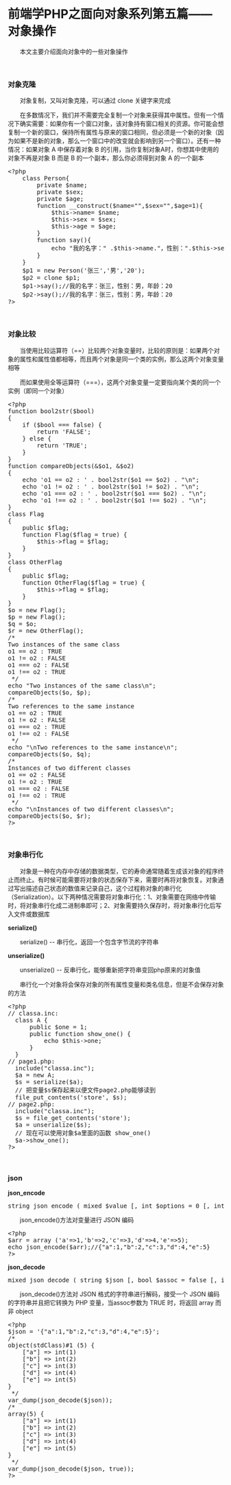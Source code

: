 # 前端学PHP之面向对象系列第五篇——对象操作

&emsp;&emsp;本文主要介绍面向对象中的一些对象操作

&nbsp;

### 对象克隆

&emsp;&emsp;对象复制，又叫对象克隆，可以通过 clone 关键字来完成

&emsp;&emsp;在多数情况下，我们并不需要完全复制一个对象来获得其中属性。但有一个情况下确实需要：如果你有一个窗口对象，该对象持有窗口相关的资源。你可能会想复制一个新的窗口，保持所有属性与原来的窗口相同，但必须是一个新的对象（因为如果不是新的对象，那么一个窗口中的改变就会影响到另一个窗口）。还有一种情况：如果对象 A 中保存着对象 B 的引用，当你复制对象A时，你想其中使用的对象不再是对象 B 而是 B 的一个副本，那么你必须得到对象 A 的一个副本

<div>
<pre>&lt;?php
    class Person{
        private $name;
        private $sex;
        private $age;
        function __construct($name="",$sex="",$age=1){
            $this-&gt;name= $name;
            $this-&gt;sex = $sex;
            $this-&gt;age = $age;
        }
        function say(){
            echo "我的名字：" .$this-&gt;name."，性别：".$this-&gt;sex."，年龄：".$this-&gt;age."&lt;br&gt;";
        }
    }
    $p1 = new Person('张三','男','20');
    $p2 = clone $p1;
    $p1-&gt;say();//我的名字：张三，性别：男，年龄：20
    $p2-&gt;say();//我的名字：张三，性别：男，年龄：20
?&gt;</pre>
</div>

&nbsp;

### 对象比较

&emsp;&emsp;当使用比较运算符（==）比较两个对象变量时，比较的原则是：如果两个对象的属性和属性值都相等，而且两个对象是同一个类的实例，那么这两个对象变量相等

&emsp;&emsp;而如果使用全等运算符（===），这两个对象变量一定要指向某个类的同一个实例（即同一个对象）

<div>
<pre>&lt;?php
function bool2str($bool)
{
    if ($bool === false) {
        return 'FALSE';
    } else {
        return 'TRUE';
    }
}
function compareObjects(&amp;$o1, &amp;$o2)
{
    echo 'o1 == o2 : ' . bool2str($o1 == $o2) . "\n";
    echo 'o1 != o2 : ' . bool2str($o1 != $o2) . "\n";
    echo 'o1 === o2 : ' . bool2str($o1 === $o2) . "\n";
    echo 'o1 !== o2 : ' . bool2str($o1 !== $o2) . "\n";
}
class Flag
{
    public $flag;
    function Flag($flag = true) {
        $this-&gt;flag = $flag;
    }
}
class OtherFlag
{
    public $flag;
    function OtherFlag($flag = true) {
        $this-&gt;flag = $flag;
    }
}
$o = new Flag();
$p = new Flag();
$q = $o;
$r = new OtherFlag();
/*
Two instances of the same class
o1 == o2 : TRUE
o1 != o2 : FALSE
o1 === o2 : FALSE
o1 !== o2 : TRUE
 */
echo "Two instances of the same class\n";
compareObjects($o, $p);
/*
Two references to the same instance
o1 == o2 : TRUE
o1 != o2 : FALSE
o1 === o2 : TRUE
o1 !== o2 : FALSE
 */
echo "\nTwo references to the same instance\n";
compareObjects($o, $q);
/*
Instances of two different classes
o1 == o2 : FALSE
o1 != o2 : TRUE
o1 === o2 : FALSE
o1 !== o2 : TRUE
 */
echo "\nInstances of two different classes\n";
compareObjects($o, $r);
?&gt;</pre>
</div>

&nbsp;

### 对象串行化

&emsp;&emsp;对象是一种在内存中存储的数据类型，它的寿命通常随着生成该对象的程序终止而终止。有时候可能需要将对象的状态保存下来，需要时再将对象恢复。对象通过写出描述自己状态的数值来记录自己，这个过程称对象的串行化（Serialization）。以下两种情况需要将对象串行化：1、对象需要在网络中传输时，将对象串行化成二进制串即可；2、对象需要持久保存时，将对象串行化后写入文件或数据库

**serialize()**

&emsp;&emsp;serialize() -- 串行化，返回一个包含字节流的字符串

**unserialize()**

&emsp;&emsp;unserialize() -- 反串行化，能够重新把字符串变回php原来的对象值

&emsp;&emsp;串行化一个对象将会保存对象的所有属性变量和类名信息，但是不会保存对象的方法

<div>
<pre>&lt;?php
// classa.inc:
  class A {
      public $one = 1;
      public function show_one() {
          echo $this-&gt;one;
      }
  }
// page1.php:
  include("classa.inc");
  $a = new A;
  $s = serialize($a);
  // 把变量$s保存起来以便文件page2.php能够读到
  file_put_contents('store', $s);
// page2.php:
  include("classa.inc");
  $s = file_get_contents('store');
  $a = unserialize($s);
  // 现在可以使用对象$a里面的函数 show_one()
  $a-&gt;show_one();
?&gt;</pre>
</div>

&nbsp;

### json

**json_encode**

<div>
<pre>string json_encode ( mixed $value [, int $options = 0 [, int $depth = 512 ]] )</pre>
</div>

&emsp;&emsp;json_encode()方法对变量进行 JSON 编码

<div>
<pre>&lt;?php
$arr = array ('a'=&gt;1,'b'=&gt;2,'c'=&gt;3,'d'=&gt;4,'e'=&gt;5);
echo json_encode($arr);//{"a":1,"b":2,"c":3,"d":4,"e":5}
?&gt;</pre>
</div>

**json_decode**

<div>
<pre>mixed json_decode ( string $json [, bool $assoc = false [, int $depth = 512 [, int $options = 0 ]]] )</pre>
</div>

&emsp;&emsp;json_decode()方法对 JSON 格式的字符串进行解码，接受一个 JSON 编码的字符串并且把它转换为 PHP 变量，当assoc参数为 TRUE 时，将返回 array 而非 object

<div>
<pre>&lt;?php
$json = '{"a":1,"b":2,"c":3,"d":4,"e":5}';
/*
object(stdClass)#1 (5) {
    ["a"] =&gt; int(1)
    ["b"] =&gt; int(2)
    ["c"] =&gt; int(3)
    ["d"] =&gt; int(4)
    ["e"] =&gt; int(5)
}
 */
var_dump(json_decode($json));
/*
array(5) {
    ["a"] =&gt; int(1)
    ["b"] =&gt; int(2)
    ["c"] =&gt; int(3)
    ["d"] =&gt; int(4)
    ["e"] =&gt; int(5)
}
 */
var_dump(json_decode($json, true));
?&gt;</pre>
</div>